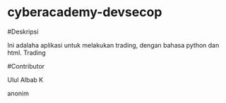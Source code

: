 # cyberacademy-devsecop

#Deskripsi

Ini adalaha aplikasi untuk melakukan trading, dengan bahasa python dan html. Trading

#Contributor

Ulul Albab K

anonim
